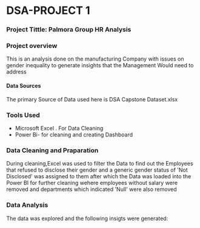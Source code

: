 # DSA-PROJECT 1

### Project Tittle: Palmora Group HR Analysis

### Project overview

This is an analysis done on the manufacturing Company with issues on gender inequality to generate insights that the Management Would need to address
#### Data Sources
The primary Source of Data used here is DSA Capstone Dataset.xlsx

### Tools Used
- Microsoft Excel
 . For Data Cleaning
- Power Bi- for cleaning and creating Dashboard
  
### Data Cleaning and Praparation
 During cleaning,Excel was used to filter the Data to find out the Employees that refused to disclose their gender and a generic gender status of 'Not Disclosed' was assigned to them after which the Data was loaded into the Power BI for further cleaning wehere employees without salary were removed and departments which indicated 'Null' were also removed

###  Data Analysis
 The data was explored and the following insigts were generated:
